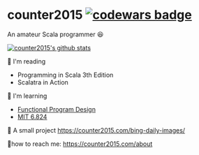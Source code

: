 # counter2015 [![codewars badge](https://www.codewars.com/users/counter2015/badges/micro)](https://www.codewars.com/users/counter2015/)
An amateur Scala programmer :satisfied:

[![counter2015's github stats](https://github-readme-stats.vercel.app/api?username=counter2015)](https://github.com/counter2015/github-readme-stats)

:seedling:  I'm reading 

- Programming in Scala 3th Edition
- Scalatra in Action

:eyes: I'm learning

- [Functional Program Design](https://www.coursera.org/learn/progfun2)
- [MIT 6.824](https://www.bilibili.com/video/BV1R7411t71W?p=1)

:shit: A small project https://counter2015.com/bing-daily-images/

:bell:how to reach me: https://counter2015.com/about
